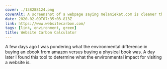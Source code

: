 ```yaml
---
cover: ./138288124.png
coverAlt: A screenshot of a webpage saying melaniekat.com is cleaner than 97% of web pages tested
date: 2020-02-09T07:35:03.813Z
link: https://www.websitecarbon.com/
tags: [link, environment, green]
title: Website Carbon Calculator
---
```


A few days ago I was pondering what the environmental difference in buying an ebook from amazon versus buying a physical book was. A day later I found this tool to determine what the environmental impact for visiting a website is.
